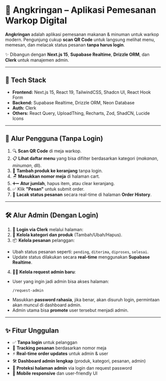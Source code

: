 # 🥢 Angkringan – Aplikasi Pemesanan Warkop Digital

**Angkringan** adalah aplikasi pemesanan makanan & minuman untuk warkop modern. Pengunjung cukup **scan QR Code** untuk langsung melihat menu, memesan, dan melacak status pesanan **tanpa harus login**.

✨ Dibangun dengan **Next.js 15**, **Supabase Realtime**, **Drizzle ORM**, dan **Clerk** untuk manajemen admin.

---

## 🚀 Tech Stack

- **Frontend:** Next.js 15, React 19, TailwindCSS, Shadcn UI, React Hook Form
- **Backend:** Supabase Realtime, Drizzle ORM, Neon Database
- **Auth:** Clerk
- **Others:** React Query, UploadThing, Recharts, Zod, ShadCN, Lucide Icons

---

## 📲 Alur Pengguna (Tanpa Login)

1. 🔍 **Scan QR Code** di meja warkop.
2. 📋 **Lihat daftar menu** yang bisa difilter berdasarkan kategori (_makanan_, _minuman_, dll).
3. 🛒 **Tambah produk ke keranjang** tanpa login.
4. 🪑 **Masukkan nomor meja** di halaman cart.
5. ➕➖ **Atur jumlah**, hapus item, atau clear keranjang.
6. ✅ Klik **"Pesan"** untuk submit order.
7. 🔁 **Lacak status pesanan** secara real-time di halaman **Order History**.

---

## 🛠 Alur Admin (Dengan Login)

1. 🔐 **Login via Clerk** melalui halaman:
2. 🧾 **Kelola kategori dan produk** (Tambah/Ubah/Hapus).
3. 📦 **Kelola pesanan** pelanggan:

- Ubah status pesanan seperti: `pending`, `diterima`, `diproses`, `selesai`.
- Update status dilakukan secara **real-time** menggunakan **Supabase Realtime**.

4. 🧑‍💼 **Kelola request admin baru**:

- User yang ingin jadi admin bisa akses halaman:
  ```
  /request-admin
  ```
- Masukkan **password rahasia**, jika benar, akan disuruh login, permintaan akan muncul di dashboard admin.
- Admin utama bisa **promote** user tersebut menjadi admin.

---

## ✨ Fitur Unggulan

- ✅ **Tanpa login** untuk pelanggan
- 🧾 **Tracking pesanan** berdasarkan nomor meja
- ⚡ **Real-time order updates** untuk admin & user
- 🛠 **Dashboard admin lengkap** (produk, kategori, pesanan, admin)
- 🔐 **Proteksi halaman admin** via login dan request password
- 📱 **Mobile responsive** dan user-friendly UI

